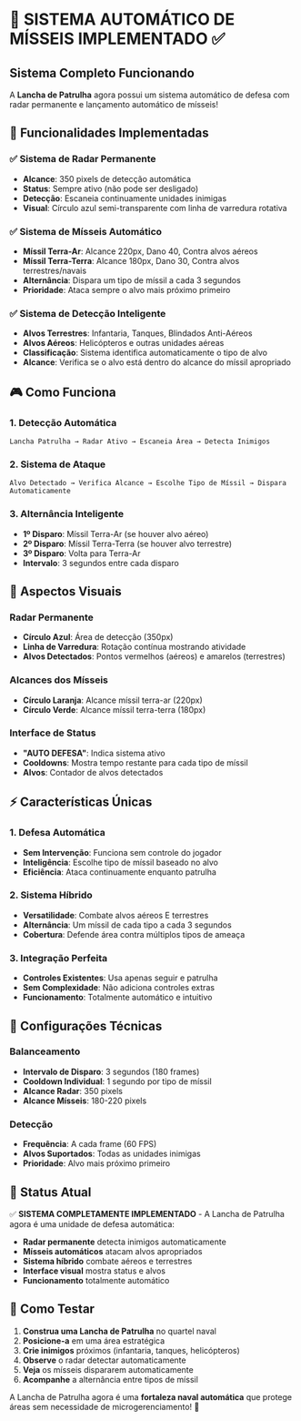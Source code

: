 # 🚀 SISTEMA AUTOMÁTICO DE MÍSSEIS IMPLEMENTADO ✅

## Sistema Completo Funcionando

A **Lancha de Patrulha** agora possui um sistema automático de defesa com radar permanente e lançamento automático de mísseis!

## 🎯 Funcionalidades Implementadas

### ✅ **Sistema de Radar Permanente**
- **Alcance**: 350 pixels de detecção automática
- **Status**: Sempre ativo (não pode ser desligado)
- **Detecção**: Escaneia continuamente unidades inimigas
- **Visual**: Círculo azul semi-transparente com linha de varredura rotativa

### ✅ **Sistema de Mísseis Automático**
- **Míssil Terra-Ar**: Alcance 220px, Dano 40, Contra alvos aéreos
- **Míssil Terra-Terra**: Alcance 180px, Dano 30, Contra alvos terrestres/navais
- **Alternância**: Dispara um tipo de míssil a cada 3 segundos
- **Prioridade**: Ataca sempre o alvo mais próximo primeiro

### ✅ **Sistema de Detecção Inteligente**
- **Alvos Terrestres**: Infantaria, Tanques, Blindados Anti-Aéreos
- **Alvos Aéreos**: Helicópteros e outras unidades aéreas
- **Classificação**: Sistema identifica automaticamente o tipo de alvo
- **Alcance**: Verifica se o alvo está dentro do alcance do míssil apropriado

## 🎮 Como Funciona

### **1. Detecção Automática**
```
Lancha Patrulha → Radar Ativo → Escaneia Área → Detecta Inimigos
```

### **2. Sistema de Ataque**
```
Alvo Detectado → Verifica Alcance → Escolhe Tipo de Míssil → Dispara Automaticamente
```

### **3. Alternância Inteligente**
- **1º Disparo**: Míssil Terra-Ar (se houver alvo aéreo)
- **2º Disparo**: Míssil Terra-Terra (se houver alvo terrestre)
- **3º Disparo**: Volta para Terra-Ar
- **Intervalo**: 3 segundos entre cada disparo

## 🎨 Aspectos Visuais

### **Radar Permanente**
- **Círculo Azul**: Área de detecção (350px)
- **Linha de Varredura**: Rotação contínua mostrando atividade
- **Alvos Detectados**: Pontos vermelhos (aéreos) e amarelos (terrestres)

### **Alcances dos Mísseis**
- **Círculo Laranja**: Alcance míssil terra-ar (220px)
- **Círculo Verde**: Alcance míssil terra-terra (180px)

### **Interface de Status**
- **"AUTO DEFESA"**: Indica sistema ativo
- **Cooldowns**: Mostra tempo restante para cada tipo de míssil
- **Alvos**: Contador de alvos detectados

## ⚡ Características Únicas

### **1. Defesa Automática**
- **Sem Intervenção**: Funciona sem controle do jogador
- **Inteligência**: Escolhe tipo de míssil baseado no alvo
- **Eficiência**: Ataca continuamente enquanto patrulha

### **2. Sistema Híbrido**
- **Versatilidade**: Combate alvos aéreos E terrestres
- **Alternância**: Um míssil de cada tipo a cada 3 segundos
- **Cobertura**: Defende área contra múltiplos tipos de ameaça

### **3. Integração Perfeita**
- **Controles Existentes**: Usa apenas seguir e patrulha
- **Sem Complexidade**: Não adiciona controles extras
- **Funcionamento**: Totalmente automático e intuitivo

## 🔧 Configurações Técnicas

### **Balanceamento**
- **Intervalo de Disparo**: 3 segundos (180 frames)
- **Cooldown Individual**: 1 segundo por tipo de míssil
- **Alcance Radar**: 350 pixels
- **Alcance Mísseis**: 180-220 pixels

### **Detecção**
- **Frequência**: A cada frame (60 FPS)
- **Alvos Suportados**: Todas as unidades inimigas
- **Prioridade**: Alvo mais próximo primeiro

## 🚀 Status Atual

✅ **SISTEMA COMPLETAMENTE IMPLEMENTADO** - A Lancha de Patrulha agora é uma unidade de defesa automática:

- **Radar permanente** detecta inimigos automaticamente
- **Mísseis automáticos** atacam alvos apropriados
- **Sistema híbrido** combate aéreos e terrestres
- **Interface visual** mostra status e alvos
- **Funcionamento** totalmente automático

## 🎯 Como Testar

1. **Construa uma Lancha de Patrulha** no quartel naval
2. **Posicione-a** em uma área estratégica
3. **Crie inimigos** próximos (infantaria, tanques, helicópteros)
4. **Observe** o radar detectar automaticamente
5. **Veja** os mísseis dispararem automaticamente
6. **Acompanhe** a alternância entre tipos de míssil

A Lancha de Patrulha agora é uma **fortaleza naval automática** que protege áreas sem necessidade de microgerenciamento! 🎯
